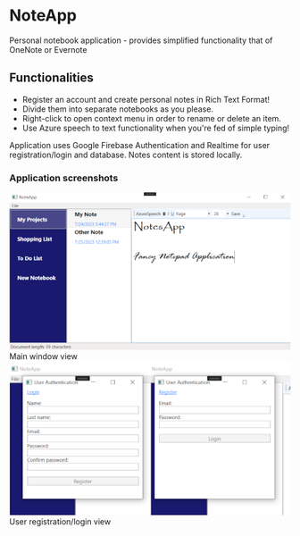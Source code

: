 # NoteApp
Personal notebook application - provides simplified functionality that of OneNote or Evernote

## Functionalities
- Register an account and create personal notes in Rich Text Format!
- Divide them into separate notebooks as you please.
- Right-click to open context menu in order to rename or delete an item.
- Use Azure speech to text functionality when you're fed of simple typing!

Application uses Google Firebase Authentication and Realtime for user registration/login and database. Notes content is stored locally.

### Application screenshots
![alt text](Screenshots/MainWindowResized.png?raw=true)  
Main window view  
![alt text](Screenshots/UserAuthenticationResized.png?raw=true)  
User registration/login view
